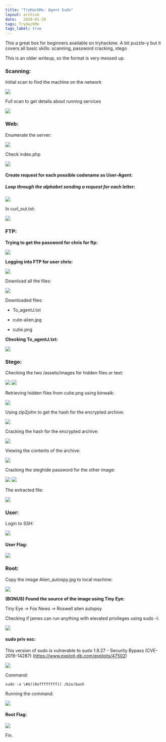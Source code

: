 ```yaml
---
title: "TryHackMe: Agent Sudo"
layout: archive
date:   2020-01-20
tags: TryHackMe
tags_label: true
---
```

This a great box for beginners available on tryhackme. A bit puzzle-y but it covers all basic skills: scanning, password cracking, stego

This is an older writeup, so the format is very messed up. 

### Scanning:

Initial scan to find the machine on the network

![](/assets/images/1/s1.png)

Full scan to get details about running services

![](/assets/images/1/s2.png)

### Web:

Enumerate the server:

![](/assets/images/1/s3.png)

Check index.php

![](/assets/images/1/s4.png)

#### Create request for each possible codename as User-Agent:

##### Loop through the alphabet sending a request for each letter:

![](/assets/images/1/s5.png)

In curl\_out.txt:

![](/assets/images/1/s7.png)

### FTP:

**Trying to get the password for chris for ftp:**

![](/assets/images/1/s8.png)

**Logging into FTP for user chris:**

![](/assets/images/1/s9.png)

Download all the files:

![](/assets/images/1/s10.png)

Downloaded files:

*   To\_agentJ.txt

*   cute-alien.jpg

*   cutie.png

**Checking To\_agentJ.txt:**

![](/assets/images/1/s11.png)

### Stego:

Checking the two /assets/images for hidden files or text:

![](/assets/images/1/s12.png) ![](/assets/images/1/s13.png)

Retrieving hidden files from cutie.png using binwalk:

![](/assets/images/1/s21.png)

Using zip2john to get the hash for the encrypted archive:

![](/assets/images/1/s22.png)

Cracking the hash for the encrypted archive:

![](/assets/images/1/s23.png)

Viewing the contents of the archive:

![](/assets/images/1/s24.png)

Cracking the steghide password for the other image:

![](/assets/images/1/s25.png)
![](/assets/images/1/s26.png)

The extracted file:

![](/assets/images/1/s27.png)

### User:

Login to SSH:

![](/assets/images/1/s28.png)

#### User Flag:

![](/assets/images/1/s29.png)

### Root:

Copy the image Alien\_autospy.jpg to local machine:

![](/assets/images/1/s210.png)

**(BONUS) Found the source of the image using Tiny Eye:**

Tiny Eye -> Fox News -> Roswell alien autopsy

Checking if james can run anything with elevated privileges using sudo -l:

![](/assets/images/1/s211.png)

#### sudo priv esc:

This version of sudo is vulnerable to sudo 1.8.27 - Security Bypass (CVE-2019-14287) (https://www.exploit-db.com/exploits/47502)

![](/assets/images/1/s213.png)

Command:
```
sudo -u \#$((0xffffffff)) /bin/bash
```
Running the command:

![](/assets/images/1/s214.png)

#### Root Flag:

![](/assets/images/1/s215.png)

Fin.